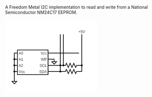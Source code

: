 A Freedom Metal I2C implementation to read and write from a National Semiconductor NM24C17 EEPROM.

![](nm24c17.png)